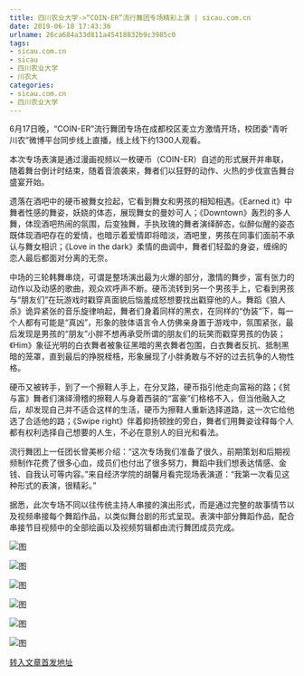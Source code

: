 ```yaml
---
title: 四川农业大学->“COIN-ER”流行舞团专场精彩上演 | sicau.com.cn
date: 2019-06-18 17:43:36
urlname: 26ca684a33d811a45418832b9c3985c0
tags: 
- sicau.com.cn
- sicau
- 四川农业大学
- 川农大
categories:
- sicau.com.cn
- 四川农业大学
---
```



6月17日晚，“COIN-ER”流行舞团专场在成都校区麦立方激情开场，校团委“青听川农”微博平台同步线上直播，线上线下约1300人观看。

本次专场表演是通过漫画视频以一枚硬币（COIN-ER）自述的形式展开并串联，随着舞台倒计时结束，随着音浪袭来，舞者们以狂野的动作、火热的步伐宣告舞台盛宴开始。

遗落在酒吧中的硬币被舞女捡起，它看到舞女和男孩的相知相遇。《Earned it》中舞者性感的舞姿，妖娆的体态，展现舞女的曼妙可人；《Downtown》轰烈的多人舞，体现酒吧热闹的氛围，后变独舞，手执玫瑰的舞者演绎醉态，似醉似醒的姿态既体现酒吧存在的爱情，也暗示着爱情即将暗淡，酒吧里，男孩在同事们面前不承认与舞女相识；《Love in the dark》柔情的曲调中，舞者们轻盈的身姿，缠绵的恋人最后都面对分离的无奈。

中场的三轮韩舞串烧，可谓是整场演出最为火爆的部分，激情的舞步，富有张力的动作以及动感的歌曲，观众欢呼声不断。硬币流转到另一个男孩手上，它看到男孩与“朋友们”在玩游戏时戳穿真面貌后恼羞成怒想要找出戳穿他的人。舞蹈《狼人杀》诡异紧张的音乐旋律响起，舞者们身着同样的黑衣，在同样的“伪装”下，每一个人都有可能是“真凶”，形象的肢体语言令人仿佛亲身置于游戏中，氛围紧张，最后发现是男孩的“朋友”小胖不想再承受所谓的朋友们的玩笑而戳穿男孩的伪装；《Him》象征光明的白衣舞者被象征黑暗的黑衣舞者包围，白衣舞者反抗、抵制黑暗的笼罩，直到最后的挣脱桎梏，形象展现了小胖勇敢与不好的过去抗争的人物性格。

硬币又被转手，到了一个擦鞋人手上，在分叉路，硬币指引他走向富裕的路；《贫与富》舞者们演绎滑稽的擦鞋人与身着西装的“富豪”们格格不入，但当他融入之后，却发现自己并不适合这样的生活，硬币为擦鞋人重新选择道路，这一次它给他选了合适他的路；《Swipe right》伴着抑扬顿挫的旁白，舞者们用舞姿诠释每个人都有权利选择自己想要的人生，不必在意别人的目光和看法。

流行舞团上一任团长曾美彬介绍：“这次专场我们准备了很久，前期策划和后期视频制作花费了很多心血，成员们也付出了很多努力，舞蹈中我们想表达情感、金钱、自我认可等内容。”来自经济学院的胡馨月看完现场表演道：“我第一次看见这种形式的表演，很精彩。”

据悉，此次专场不同以往传统主持人串接的演出形式，而是通过完整的故事情节以及视频串接每个舞蹈作品，以类似舞台剧的形式呈现。表演中部分舞蹈作品，配合串接节目视频中的全部绘画以及视频剪辑都由流行舞团成员完成。



![图](https://news.sicau.edu.cn/__local/0/F7/83/B332DBD56C48C20BAE7BE94A074_C155964E_1D736.jpg)

![图](https://news.sicau.edu.cn/__local/0/6C/B2/939922086489513C58B99663408_4BAD7BC6_25F9B.jpg)

![图](https://news.sicau.edu.cn/__local/F/99/4F/6A9AE31DC63F2821747F7717902_0CD46554_21B50.jpg)

![图](https://news.sicau.edu.cn/__local/E/02/57/819ABA7C72BAD2F59A6115EDAF4_CC1FBDF7_2D174.jpg)

![图](https://news.sicau.edu.cn/__local/A/C3/1E/58E36D7F5B0318B5FBFC5586E03_AD4FE758_1F4E1.jpg)

![图](https://news.sicau.edu.cn/__local/D/37/15/533606AFA462E39417794267658_54548059_21913.jpg)

[转入文章首发地址](https://news.sicau.edu.cn/info/1078/52112.htm)
